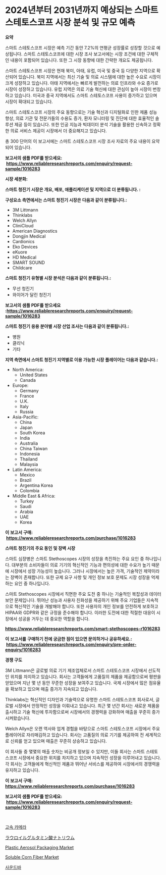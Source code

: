 <p><h1>2024년부터 2031년까지 예상되는 스마트 스테토스코프 시장 분석 및 규모 예측</h1></p><p><strong>요약</strong></p>
<p><p>스마트 스테토스코프 시장은 예측 기간 동안 7.2%의 연평균 성장률로 성장할 것으로 예상됩니다. 스마트 스테토스코프에 대한 시장 조사 보고서에는 시장 조건에 대한 구체적인 내용이 포함되어 있습니다. 또한 그 시장 동향에 대한 간략한 개요도 제공됩니다.</p><p>스마트 스테토스코프 시장은 현재 북미, 아태, 유럽, 미국 및 중국 등 다양한 지역으로 확산되어 있습니다. 북미 지역에서는 최신 기술 및 의료 시스템에 대한 높은 수요로 시장이 크게 성장하고 있습니다. 아태 지역에서는 빠르게 발전하는 의료 인프라와 수요 증가로 시장이 성장하고 있습니다. 유럽 지역은 의료 기술 혁신에 대한 관심이 높아 시장이 번창하고 있습니다. 미국과 중국 지역에서도 스마트 스테토스코프 사용이 증가하고 있으며 시장이 확대되고 있습니다.</p><p>스마트 스테토스코프 시장의 주요 동향으로는 기술 혁신과 디지털화로 인한 제품 성능 향상, 의료 기관 및 전문가들의 수용도 증가, 환자 모니터링 및 진단에 대한 효율적인 솔루션 제공 등이 있습니다. 또한 인공 지능과 빅데이터 분석 기술을 활용한 신속하고 정확한 의료 서비스 제공이 시장에서 더 중요해지고 있습니다.</p><p>총 300 단어의 이 보고서에는 스마트 스테토스코프 시장 조사 자료의 주요 내용이 요약되어 있습니다.</p></p>
<p><strong>보고서의 샘플 PDF를 받으세요: &nbsp;<a href="https://www.reliableresearchreports.com/enquiry/request-sample/1016283">https://www.reliableresearchreports.com/enquiry/request-sample/1016283</a></strong></p>
<p><strong>시장 세분화:</strong></p>
<p><strong> 스마트 청진기 시장은 개요, 배포, 애플리케이션 및 지역으로 더 분류됩니다. :</strong></p>
<p><strong>구성요소 측면에서는 스마트 청진기 시장은 다음과 같이 분류됩니다.:</strong></p>
<p><ul><li>3M Littmann</li><li>Thinklabs</li><li>Welch Allyn</li><li>CliniCloud</li><li>American Diagnostics</li><li>Dongjin Medical</li><li>Cardionics</li><li>Eko Devices</li><li>eKuore</li><li>HD Medical</li><li>SMART SOUND</li><li>Childcare</li></ul></p>
<p><strong> 스마트 청진기 유형별 시장 분석은 다음과 같이 분류됩니다.:</strong></p>
<p><ul><li>무선 청진기</li><li>와이어가 달린 청진기</li></ul></p>
<p><strong>보고서의 샘플 PDF를 받으세요 :<a href="https://www.reliableresearchreports.com/enquiry/request-sample/1016283">https://www.reliableresearchreports.com/enquiry/request-sample/1016283</a></strong></p>
<p><strong> 스마트 청진기 응용 분야별 시장 산업 조사는 다음과 같이 분류됩니다.:</strong></p>
<p><ul><li>병원</li><li>클리닉</li><li>기타</li></ul></p>
<p><strong>지역 측면에서 스마트 청진기 지역별로 이용 가능한 시장 플레이어는 다음과 같습니다.:</strong></p>
<p><ul>
    <li>
        North America:
        <ul>
            <li>United States</li>
            <li>Canada</li>
        </ul>
    </li>
    <li>
        Europe:
        <ul>
            <li>Germany</li>
            <li>France</li>
            <li>U.K.</li>
            <li>Italy</li>
            <li>Russia</li>
        </ul>
    </li>
    <li>
        Asia-Pacific:
        <ul>
            <li>China</li>
            <li>Japan</li>
            <li>South Korea</li>
            <li>India</li>
            <li>Australia</li>
            <li>China Taiwan</li>
            <li>Indonesia</li>
            <li>Thailand</li>
            <li>Malaysia</li>
        </ul>
    </li>
    <li>
        Latin America:
        <ul>
            <li>Mexico</li>
            <li>Brazil</li>
            <li>Argentina Korea</li>
            <li>Colombia</li>
        </ul>
    </li>
    <li>
        Middle East & Africa:
        <ul>
            <li>Turkey</li>
            <li>Saudi</li>
            <li>Arabia</li>
            <li>UAE</li>
            <li>Korea</li>
        </ul>
    </li>
    </ul></p>
<p><strong>이 보고서 구매: &nbsp;<a href="https://www.reliableresearchreports.com/purchase/1016283">https://www.reliableresearchreports.com/purchase/1016283</a></strong></p>
<p><strong>스마트 청진기의 주요 동인 및 장벽 시장</strong></p>
<p><p>스마트 심장병은 스마트 Stethoscopes 시장의 성장을 촉진하는 주요 요인 중 하나입니다. 대부분의 소비자들이 의료 기기의 혁신적인 기능과 편의성에 대한 수요가 높기 때문에 시장에서 성장 가능성이 높습니다. 그러나 시장에서는 높은 가격, 기술적인 제약이라는 장벽이 존재합니다. 또한 규제 요구 사항 및 개인 정보 보호 문제도 시장 성장을 억제하는 요인 중 하나입니다.</p><p>스마트 Stethoscopes 시장에서 직면한 주요 도전 중 하나는 기술적인 복잡성과 데이터 보안 문제입니다. 뛰어난 성능과 사용자 친화성을 제공하기 위해 주요 기업들은 지속적으로 혁신적인 기술을 개발해야 합니다. 또한 사용자의 개인 정보를 안전하게 보호하고 HIPAA와 GDPR와 같은 규정을 준수해야 합니다. 이러한 도전에 대한 적절한 대응이 시장에서 성공을 거두는 데 중요한 역할을 합니다.</p></p>
<p><strong><a href="https://www.reliableresearchreports.com/smart-stethoscopes-r1016283">https://www.reliableresearchreports.com/smart-stethoscopes-r1016283</a></strong></p>
<p><strong>이 보고서를 구매하기 전에 궁금한 점이 있으면 문의하거나 공유하세요.: &nbsp;<a href="https://www.reliableresearchreports.com/enquiry/pre-order-enquiry/1016283">https://www.reliableresearchreports.com/enquiry/pre-order-enquiry/1016283</a></strong></p>
<p><strong>경쟁 구도</strong></p>
<p><p>3M Littmann은 글로벌 의료 기기 제조업체로서 스마트 스테토스코프 시장에서 선도적인 위치를 차지하고 있습니다. 회사는 고객들에게 고품질의 제품을 제공함으로써 평판을 얻었으며 지난 몇 년 동안 꾸준한 성장을 보여주고 있습니다. 국제 시장에서 많은 점유율을 확보하고 있으며 매출 증가가 지속되고 있습니다.</p><p>Thinklabs는 혁신적인 디자인과 기술력으로 유명한 스마트 스테토스코프 회사로서, 글로벌 시장에서 안정적인 성장을 이뤄내고 있습니다. 최근 몇 년간 회사는 새로운 제품을 출시하고 기술 혁신에 투자함으로써 시장에서의 경쟁력을 강화하며 매출을 꾸준히 증가시켜왔습니다.</p><p>Welch Allyn은 오랜 역사와 업계 경험을 바탕으로 스마트 스테토스코프 시장에서 주요 플레이어로 자리매김하고 있습니다. 회사는 고품질의 의료 기기를 제공하여 전 세계적으로 신뢰를 얻고 있으며 매출은 꾸준히 상승하고 있습니다.</p><p>이 회사들 중 몇몇의 매출 숫자는 비공개 정보일 수 있지만, 이들 회사는 스마트 스테토스코프 시장에서 중요한 위치를 차지하고 있으며 지속적인 성장을 이루어내고 있습니다. 각 회사는 고객들에게 혁신적인 제품과 뛰어난 서비스를 제공하여 시장에서의 경쟁력을 유지하고 있습니다.</p></p>
<p><strong>이 보고서 구매: &nbsp; <a href="https://www.reliableresearchreports.com/purchase/1016283">https://www.reliableresearchreports.com/purchase/1016283</a></strong></p>
<p><strong>보고서의 샘플 PDF를 받으세요: &nbsp;<a href="https://www.reliableresearchreports.com/enquiry/request-sample/1016283">https://www.reliableresearchreports.com/enquiry/request-sample/1016283</a></strong><strong></strong></p>
<p>&nbsp;</p>
<p><p><a href="https://medium.com/@moulafa/%EA%B3%A0%EC%86%8D-%EC%B9%B4%EB%A9%94%EB%9D%BC-%EC%8B%9C%EC%9E%A5-%EC%8B%9C%EC%9E%A5-cagr-%EC%8B%9C%EC%9E%A5-%EB%8F%99%ED%96%A5-%EB%B0%8F-%EC%84%B1%EC%9E%A5-%EC%A0%84%EB%9E%B5%EC%97%90-%EB%8C%80%ED%95%9C-%ED%86%B5%EC%B0%B0%EB%A0%A5-a12959184840">고속 카메라</a></p><p><a href="https://github.com/EthanMorar2011/Market-Research-Report-List-1/blob/main/309453118553.md">ラウロイルグルタミン酸ナトリウム</a></p><p><a href="https://issuu.com/reportprime-2/docs/plastic-aerosol-packaging-market-size-2030.pptx">Plastic Aerosol Packaging Market</a></p><p><a href="https://github.com/RickHolmes3/Market-Research-Report-List-4/blob/main/soluble-corn-fiber-market.md">Soluble Corn Fiber Market</a></p><p><a href="https://github.com/vsn7qpua81q/Market-Research-Report-List-1/blob/main/516774317180.md">사운드바</a></p></p>